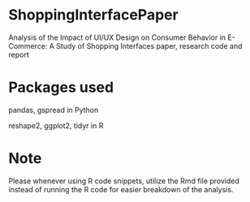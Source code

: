# ShoppingInterfacePaper
Analysis of the Impact of UI/UX Design on Consumer Behavior in E-Commerce: A Study of Shopping Interfaces paper, research code and report

# Packages used
pandas, gspread in Python

reshape2, ggplot2, tidyr in R

# Note 
Please whenever using R code snippets, utilize the Rmd file provided instead of running the R code for easier breakdown of the analysis. 
